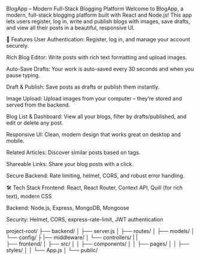 BlogApp – Modern Full-Stack Blogging Platform
Welcome to BlogApp, a modern, full-stack blogging platform built with React and Node.js!
This app lets users register, log in, write and publish blogs with images, save drafts, and view all their posts in a beautiful, responsive UI.

🚀 Features
User Authentication: Register, log in, and manage your account securely.

Rich Blog Editor: Write posts with rich text formatting and upload images.

Auto-Save Drafts: Your work is auto-saved every 30 seconds and when you pause typing.

Draft & Publish: Save posts as drafts or publish them instantly.

Image Upload: Upload images from your computer – they’re stored and served from the backend.

Blog List & Dashboard: View all your blogs, filter by drafts/published, and edit or delete any post.

Responsive UI: Clean, modern design that works great on desktop and mobile.

Related Articles: Discover similar posts based on tags.

Shareable Links: Share your blog posts with a click.

Secure Backend: Rate limiting, helmet, CORS, and robust error handling.

🛠️ Tech Stack
Frontend: React, React Router, Context API, Quill (for rich text), modern CSS

Backend: Node.js, Express, MongoDB, Mongoose

Security: Helmet, CORS, express-rate-limit, JWT authentication

project-root/
├── backend/
│   ├── server.js
│   ├── routes/
│   ├── models/
│   └── config/
├   |── middleware/
│   └── controllers/
| 
|    
├── frontend/
│   ├── src/
│   │   ├── components/
│   │   ├── pages/
│   │   ├── styles/
│   │   └── App.js
│   └── public/
